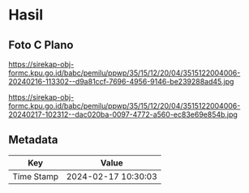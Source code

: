 # Hasil

## Foto C Plano

https://sirekap-obj-formc.kpu.go.id/babc/pemilu/ppwp/35/15/12/20/04/3515122004006-20240216-113302--d9a81ccf-7696-4956-9146-be239288ad45.jpg

https://sirekap-obj-formc.kpu.go.id/babc/pemilu/ppwp/35/15/12/20/04/3515122004006-20240217-102312--dac020ba-0097-4772-a560-ec83e69e854b.jpg


## Metadata

| Key        | Value               |
| ---------- | ------------------- |
| Time Stamp | 2024-02-17 10:30:03 |



